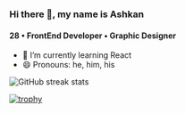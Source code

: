 ### Hi there 👋, my name is Ashkan
#### 28 • FrontEnd Developer • Graphic Designer

- 🌱 I’m currently learning React 
- 😄 Pronouns: he, him, his 

![GitHub streak stats](https://github-readme-streak-stats.herokuapp.com/?user=ashkheid)

[![trophy](https://github-profile-trophy.vercel.app/?username=ashkheid&theme=onedark&no-frame=true)](https://github.com/ryo-ma/github-profile-trophy)

<!--
![28 • FrontEnd Developer • Graphic Designer](https://arturssmirnovs.github.io/github-profile-readme-generator/images/banner.png)


Skills: JS / HTML / CSS



[<img src='https://cdn.jsdelivr.net/npm/simple-icons@3.0.1/icons/github.svg' alt='github' height='40'>](https://github.com/ashkheid)  [<img src='https://cdn.jsdelivr.net/npm/simple-icons@3.0.1/icons/linkedin.svg' alt='linkedin' height='40'>](https://www.linkedin.com/in/ashkanheidary/)  [<img src='https://cdn.jsdelivr.net/npm/simple-icons@3.0.1/icons/instagram.svg' alt='instagram' height='40'>](https://www.instagram.com/ashk.heid/)  



[![Top Langs](https://github-readme-stats.vercel.app/api/top-langs/?username=ashkheid)](https://github.com/anuraghazra/github-readme-stats)

![GitHub stats](https://github-readme-stats.vercel.app/api?username=ashkheid&show_icons=true&count_private=true)  

![GitHub metrics](https://metrics.lecoq.io/ashkheid)  




-->
